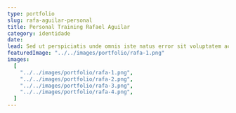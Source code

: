 ```yaml
---
type: portfolio
slug: rafa-aguilar-personal
title: Personal Training Rafael Aguilar
category: identidade
date:
lead: Sed ut perspiciatis unde omnis iste natus error sit voluptatem accusantium doloremque laudantium.
featuredImage: "../../images/portfolio/rafa-1.png"
images:
  [
    "../../images/portfolio/rafa-1.png",
    "../../images/portfolio/rafa-2.png",
    "../../images/portfolio/rafa-3.png",
    "../../images/portfolio/rafa-4.png",
  ]
---
```

